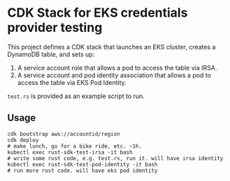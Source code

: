# CDK Stack for EKS credentials provider testing

This project defines a CDK stack that launches an EKS cluster, creates a DynamoDB table, and sets up:
1. A service account role that allows a pod to access the table via IRSA.
2. A service account and pod identity association that allows a pod to access the table via EKS Pod Identity.

`test.rs` is provided as an example script to run.

## Usage
```bsh
cdk bootstrap aws://accountid/region
cdk deploy
# make lunch, go for a bike ride, etc. ~1h.
kubectl exec rust-sdk-test-irsa -it bash
# write some rust code, e.g. test.rs, run it. will have irsa identity
kubectl exec rust-sdk-test-pod-identity -it bash
# run more rust code. will have eks pod identity
```
